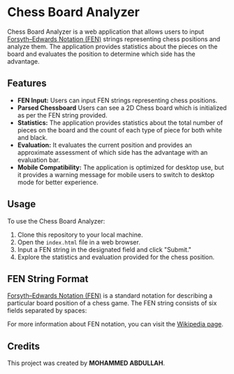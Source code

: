 # Chess Board Analyzer

Chess Board Analyzer is a web application that allows users to input [Forsyth–Edwards Notation (FEN)](https://en.wikipedia.org/wiki/Forsyth%E2%80%93Edwards_Notation) strings representing chess positions and analyze them. The application provides statistics about the pieces on the board and evaluates the position to determine which side has the advantage.

## Features

- **FEN Input:** Users can input FEN strings representing chess positions.
- **Parsed Chessboard** Users can see a 2D Chess board which is initialized as per the FEN string provided.
- **Statistics:** The application provides statistics about the total number of pieces on the board and the count of each type of piece for both white and black.
- **Evaluation:** It evaluates the current position and provides an approximate assessment of which side has the advantage with an evaluation bar.
- **Mobile Compatibility:** The application is optimized for desktop use, but it provides a warning message for mobile users to switch to desktop mode for better experience.

## Usage

To use the Chess Board Analyzer:

1. Clone this repository to your local machine.
2. Open the `index.html` file in a web browser.
3. Input a FEN string in the designated field and click "Submit."
4. Explore the statistics and evaluation provided for the chess position.

## FEN String Format

[Forsyth–Edwards Notation (FEN)](https://en.wikipedia.org/wiki/Forsyth%E2%80%93Edwards_Notation) is a standard notation for describing a particular board position of a chess game. The FEN string consists of six fields separated by spaces:



For more information about FEN notation, you can visit the [Wikipedia page](https://en.wikipedia.org/wiki/Forsyth%E2%80%93Edwards_Notation).

## Credits

This project was created by **MOHAMMED ABDULLAH**.

